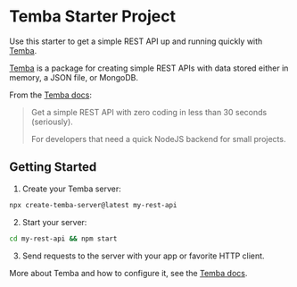 # Temba Starter Project

Use this starter to get a simple REST API up and running quickly with [Temba](https://github.com/bouwe77/temba).

[Temba](https://github.com/bouwe77/temba) is a package for creating simple REST APIs with data stored either in memory, a JSON file, or MongoDB.

From the [Temba docs](https://github.com/bouwe77/temba/blob/main/readme.md):

> Get a simple REST API with zero coding in less than 30 seconds (seriously).
>
> For developers that need a quick NodeJS backend for small projects.

## Getting Started

1. Create your Temba server:

```bash
npx create-temba-server@latest my-rest-api
```

2. Start your server:

```bash
cd my-rest-api && npm start
```

3. Send requests to the server with your app or favorite HTTP client.

More about Temba and how to configure it, see the [Temba docs](https://github.com/bouwe77/temba#readme).
